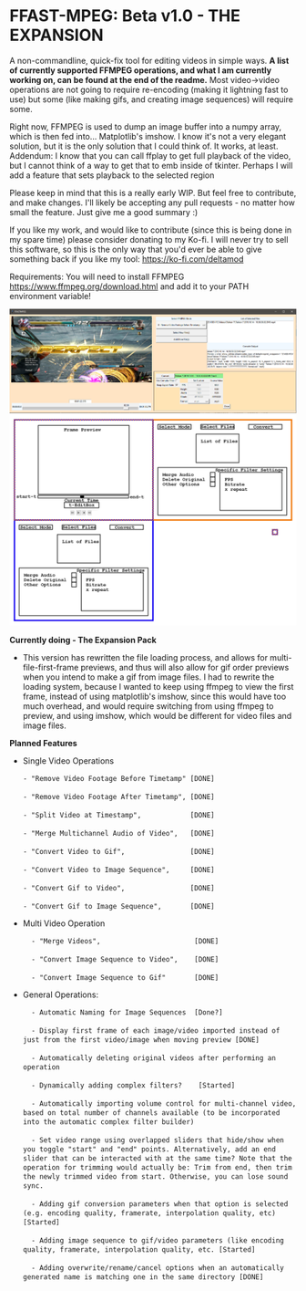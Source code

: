 # FFAST-MPEG: Beta v1.0 - THE EXPANSION
 A non-commandline, quick-fix tool for editing videos in simple ways. **A list of currently supported FFMPEG operations, and what I am currently working on, can be found at the end of the readme.** Most video->video operations are not going to require re-encoding (making it lightning fast to use) but some (like making gifs, and creating image sequences) will require some.

Right now, FFMPEG is used to dump an image buffer into a numpy array, which is then fed into... Matplotlib's imshow. I know it's not a very elegant solution, but it is the only solution that I could think of. It works, at least.
Addendum: I know that you can call ffplay to get full playback of the video,  but I cannot think of a way to get that to emb inside of tkinter. Perhaps I will add a feature that sets playback to the selected region

Please keep in mind that this is a really early WIP. But feel free to contribute, and make changes. I'll likely be accepting any pull requests - no matter how small the feature. Just give me a good summary :)

If you like my work, and would like to contribute (since this is being done in my spare time) please consider donating to my Ko-fi. I will never try to sell this software, so this is the only way that you'd ever be able to give something back if you like my tool:
https://ko-fi.com/deltamod

Requirements:
You will need to install FFMPEG https://www.ffmpeg.org/download.html and add it to your PATH environment variable!

![The appearance of the Editor in version v0.1](https://raw.githubusercontent.com/DeltaMod/FFAST-MPEG/master/FFAST-MPEG.PNG)
![The planned appearance of the Editor for version whatever.](https://raw.githubusercontent.com/DeltaMod/FFAST-MPEG/master/FFAST-MPEG-Layout.png)

**Currently doing - The Expansion Pack**
  * This version has rewritten the file loading process, and allows for multi-file-first-frame previews, and thus will also allow for gif order previews when you intend to make a gif from image files. I had to rewrite the loading system, because I wanted to keep using ffmpeg to view the first frame, instead of using matplotlib's imshow, since this would have too much overhead, and would require switching from using ffmpeg to preview, and using imshow, which would be different for video files and image files.  
  

  
**Planned Features**

 * Single Video Operations

       - "Remove Video Footage Before Timetamp" [DONE]
       
       - "Remove Video Footage After Timetamp", [DONE]
       
       - "Split Video at Timestamp",            [DONE]
       
       - "Merge Multichannel Audio of Video",   [DONE]
       
       - "Convert Video to Gif",                [DONE]      
       
       - "Convert Video to Image Sequence",     [DONE]
       
       - "Convert Gif to Video",                [DONE] 
       
       - "Convert Gif to Image Sequence",       [DONE]

* Multi Video Operation

        - "Merge Videos",                       [DONE]
        
        - "Convert Image Sequence to Video",    [DONE]
        
        - "Convert Image Sequence to Gif"       [DONE]
        
* General Operations:
 
        - Automatic Naming for Image Sequences  [Done?]
        
        - Display first frame of each image/video imported instead of just from the first video/image when moving preview [DONE]
 
        - Automatically deleting original videos after performing an operation
        
        - Dynamically adding complex filters?    [Started]
        
        - Automatically importing volume control for multi-channel video, based on total number of channels available (to be incorporated into the automatic complex filter builder)
        
        - Set video range using overlapped sliders that hide/show when you toggle "start" and "end" points. Alternatively, add an end slider that can be interacted with at the same time? Note that the operation for trimming would actually be: Trim from end, then trim the newly trimmed video from start. Otherwise, you can lose sound sync.
        
        - Adding gif conversion parameters when that option is selected (e.g. encoding quality, framerate, interpolation quality, etc) [Started]
        
        - Adding image sequence to gif/video parameters (like encoding quality, framerate, interpolation quality, etc. [Started]
        
        - Adding overwrite/rename/cancel options when an automatically generated name is matching one in the same directory [DONE]
       
